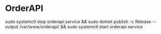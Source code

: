 # OrderAPI
sudo systemctl stop orderapi.service && sudo dotnet publish -c Release --output /var/www/orderapi/ && sudo systemctl start orderapi.service